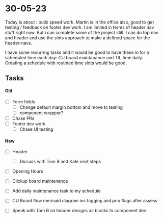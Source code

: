 # 30-05-23

Today is about : build speed work. Martin is in the office also, good to get testing / feedback on footer dev work.
I am limited in terms of header nav stuff right now. But i can complete some of the project still. I can do top nav and header and use the slots approach to make a defined space for the header-navs.

I have some recurring tasks and it would be good to have these in for a scheduled time each day: CU board maintanance and TIL time daily. Creating a schedule with routined time slots would be good.

## Tasks

#### Old
- [ ] Form fields
  - [ ] Change default margin bottom and move to testing
  - [ ] component wrapper?
- [ ] Chase PRs
- [ ] Footer dev work
    - [ ] Chase UI testing

#### New
- [ ] Header
  - [ ] Dicsuss with Tom B and Kate next steps

- [ ] Opening Hours
- [ ] Clickup board maintenance
- [ ] Add daily maintenance task to my schedule

- [ ] CU Board flow mermaid diagram inc tagging and prio flags after assess
- [ ] Speak with Tom B on header designs as blocks to component dev